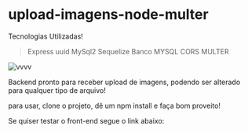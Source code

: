 # upload-imagens-node-multer

Tecnologias Utilizadas!

> Express
> uuid
> MySql2
> Sequelize
> Banco MYSQL
> CORS
> MULTER

![vvvv](https://user-images.githubusercontent.com/74829196/184974550-bea0a30c-53ac-48f7-b7d9-1529e5ace0b4.gif)



Backend pronto para receber upload de imagens, podendo ser alterado para qualquer tipo de arquivo!

para usar, clone o projeto, dê um npm install e faça bom proveito!

Se quiser testar o front-end segue o link abaixo:

